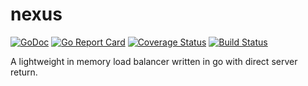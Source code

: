 # nexus
[![GoDoc](https://godoc.org/github.com/Supernomad/nexus?status.svg)](https://godoc.org/github.com/Supernomad/nexus) [![Go Report Card](https://goreportcard.com/badge/github.com/Supernomad/nexus)](https://goreportcard.com/report/github.com/Supernomad/nexus) [![Coverage Status](https://coveralls.io/repos/github/Supernomad/nexus/badge.svg?branch=develop)](https://coveralls.io/github/Supernomad/nexus?branch=develop) [![Build Status](https://travis-ci.org/Supernomad/nexus.svg?branch=develop)](https://travis-ci.org/Supernomad/nexus)

A lightweight in memory load balancer written in go with direct server return.
